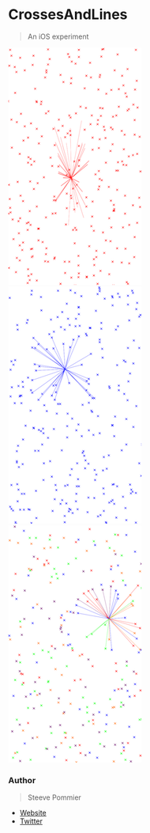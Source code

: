 CrossesAndLines
====
> An iOS experiment

![version 1](Doc/1.png)
![version 2](Doc/2.png)
![version 3](Doc/3.png)

### Author
> Steeve Pommier

* [Website](http://costardrouge.eu)
* [Twitter](https://twitter.com/BlousonRouge)
